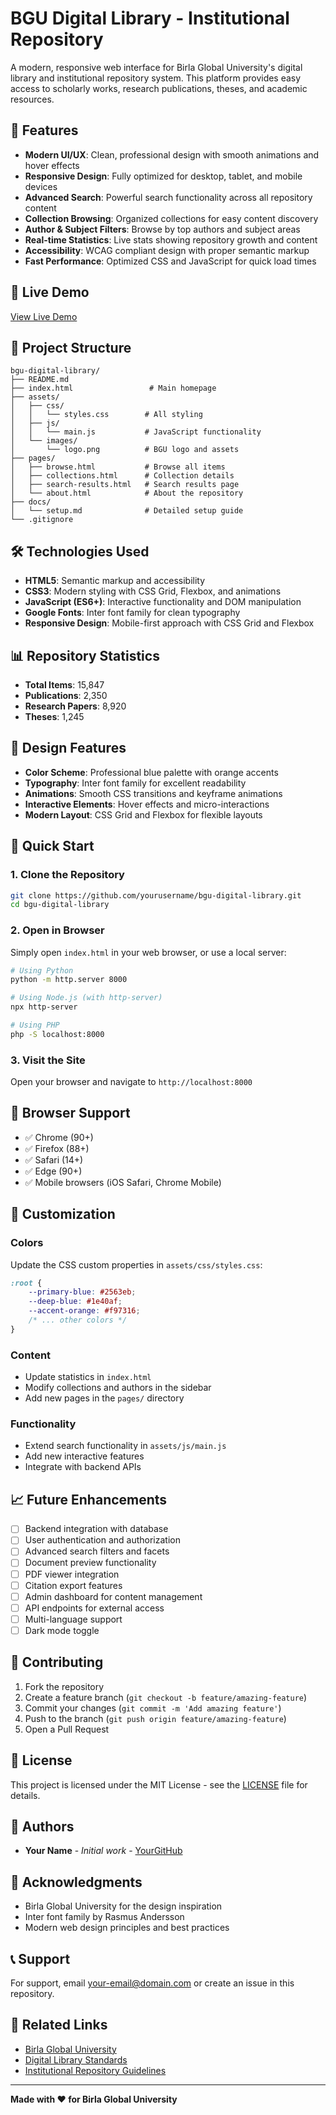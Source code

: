 # BGU Digital Library - Institutional Repository

A modern, responsive web interface for Birla Global University's digital library and institutional repository system. This platform provides easy access to scholarly works, research publications, theses, and academic resources.

## 🌟 Features

- **Modern UI/UX**: Clean, professional design with smooth animations and hover effects
- **Responsive Design**: Fully optimized for desktop, tablet, and mobile devices
- **Advanced Search**: Powerful search functionality across all repository content
- **Collection Browsing**: Organized collections for easy content discovery
- **Author & Subject Filters**: Browse by top authors and subject areas
- **Real-time Statistics**: Live stats showing repository growth and content
- **Accessibility**: WCAG compliant design with proper semantic markup
- **Fast Performance**: Optimized CSS and JavaScript for quick load times

## 🚀 Live Demo

[View Live Demo](https://yourusername.github.io/bgu-digital-library)

## 📁 Project Structure

```
bgu-digital-library/
├── README.md
├── index.html                 # Main homepage
├── assets/
│   ├── css/
│   │   └── styles.css        # All styling
│   ├── js/
│   │   └── main.js           # JavaScript functionality
│   └── images/
│       └── logo.png          # BGU logo and assets
├── pages/
│   ├── browse.html           # Browse all items
│   ├── collections.html      # Collection details
│   ├── search-results.html   # Search results page
│   └── about.html            # About the repository
├── docs/
│   └── setup.md              # Detailed setup guide
└── .gitignore
```

## 🛠️ Technologies Used

- **HTML5**: Semantic markup and accessibility
- **CSS3**: Modern styling with CSS Grid, Flexbox, and animations
- **JavaScript (ES6+)**: Interactive functionality and DOM manipulation
- **Google Fonts**: Inter font family for clean typography
- **Responsive Design**: Mobile-first approach with CSS Grid and Flexbox

## 📊 Repository Statistics

- **Total Items**: 15,847
- **Publications**: 2,350
- **Research Papers**: 8,920
- **Theses**: 1,245

## 🎨 Design Features

- **Color Scheme**: Professional blue palette with orange accents
- **Typography**: Inter font family for excellent readability
- **Animations**: Smooth CSS transitions and keyframe animations
- **Interactive Elements**: Hover effects and micro-interactions
- **Modern Layout**: CSS Grid and Flexbox for flexible layouts

## 🚀 Quick Start

### 1. Clone the Repository
```bash
git clone https://github.com/yourusername/bgu-digital-library.git
cd bgu-digital-library
```

### 2. Open in Browser
Simply open `index.html` in your web browser, or use a local server:

```bash
# Using Python
python -m http.server 8000

# Using Node.js (with http-server)
npx http-server

# Using PHP
php -S localhost:8000
```

### 3. Visit the Site
Open your browser and navigate to `http://localhost:8000`

## 📱 Browser Support

- ✅ Chrome (90+)
- ✅ Firefox (88+)
- ✅ Safari (14+)
- ✅ Edge (90+)
- ✅ Mobile browsers (iOS Safari, Chrome Mobile)

## 🔧 Customization

### Colors
Update the CSS custom properties in `assets/css/styles.css`:

```css
:root {
    --primary-blue: #2563eb;
    --deep-blue: #1e40af;
    --accent-orange: #f97316;
    /* ... other colors */
}
```

### Content
- Update statistics in `index.html`
- Modify collections and authors in the sidebar
- Add new pages in the `pages/` directory

### Functionality
- Extend search functionality in `assets/js/main.js`
- Add new interactive features
- Integrate with backend APIs

## 📈 Future Enhancements

- [ ] Backend integration with database
- [ ] User authentication and authorization
- [ ] Advanced search filters and facets
- [ ] Document preview functionality
- [ ] PDF viewer integration
- [ ] Citation export features
- [ ] Admin dashboard for content management
- [ ] API endpoints for external access
- [ ] Multi-language support
- [ ] Dark mode toggle

## 🤝 Contributing

1. Fork the repository
2. Create a feature branch (`git checkout -b feature/amazing-feature`)
3. Commit your changes (`git commit -m 'Add amazing feature'`)
4. Push to the branch (`git push origin feature/amazing-feature`)
5. Open a Pull Request

## 📄 License

This project is licensed under the MIT License - see the [LICENSE](LICENSE) file for details.

## 👥 Authors

- **Your Name** - *Initial work* - [YourGitHub](https://github.com/yourusername)

## 🙏 Acknowledgments

- Birla Global University for the design inspiration
- Inter font family by Rasmus Andersson
- Modern web design principles and best practices

## 📞 Support

For support, email your-email@domain.com or create an issue in this repository.

## 🔗 Related Links

- [Birla Global University](https://bgu.ac.in)
- [Digital Library Standards](https://www.dublincore.org/)
- [Institutional Repository Guidelines](https://www.coar-repositories.org/)

---

**Made with ❤️ for Birla Global University**
